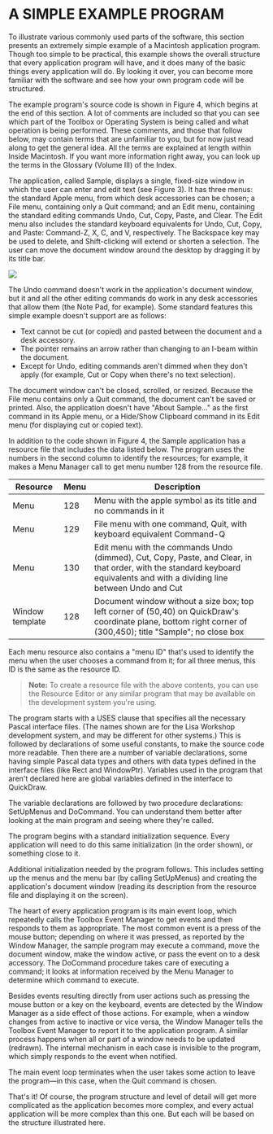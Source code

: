 A SIMPLE EXAMPLE PROGRAM
=============

To illustrate various commonly used parts of the software, this section presents an extremely simple example of a Macintosh application program. Though too simple to be practical, this example shows the overall structure that every application program will have, and it does many of the basic things every application will do. By looking it over, you can become more familiar with the software and see how your own program code will be structured.

The example program's source code is shown in Figure 4, which begins at the end of this section. A lot of comments are included so that you can see which part of the Toolbox or Operating System is being called and what operation is being performed. These comments, and those that follow below, may contain terms that are unfamiliar to you, but for now just read along to get the general idea. All the terms are explained at length within Inside Macintosh. If you want more information right away, you can look up the terms in the Glossary (Volume III) of the Index.

The application, called Sample, displays a single, fixed-size window in which the user can enter and edit text (see Figure 3). It has three menus: the standard Apple menu, from which desk accessories can be chosen; a File menu, containing only a Quit command; and an Edit menu, containing the standard editing commands Undo, Cut, Copy, Paste, and Clear. The Edit menu also includes the standard keyboard equivalents for Undo, Cut, Copy, and Paste: Command-Z, X, C, and V, respectively. The Backspace key may be used to delete, and Shift-clicking will extend or shorten a selection. The user can move the document window around the desktop by dragging it by its title bar.

[![](https://lh3.googleusercontent.com/-KoRBx5Hq5vo/U4ObLDMMbBI/AAAAAAAABRY/aP65Vjjjc7c/w484-h348-no/Screen+Shot+2014-05-26+at+20.44.13.png)](https://lh3.googleusercontent.com/-KoRBx5Hq5vo/U4ObLDMMbBI/AAAAAAAABRY/aP65Vjjjc7c/w484-h348-no/Screen+Shot+2014-05-26+at+20.44.13.png)

The Undo command doesn't work in the application's document window, but it and all the other editing commands do work in any desk accessories that allow them (the Note Pad, for example). Some standard features this simple example doesn't support are as follows:

* Text cannot be cut (or copied) and pasted between the document and a desk accessory.* The pointer remains an arrow rather than changing to an I-beam within the document.* Except for Undo, editing commands aren't dimmed when they don't apply (for example, Cut or Copy when there's no text selection).
The document window can't be closed, scrolled, or resized. Because the File menu contains only a Quit command, the document can't be saved or printed. Also, the application doesn't have "About Sample…" as the first command in its Apple menu, or a Hide/Show Clipboard command in its Edit menu (for displaying cut or copied text).
In addition to the code shown in Figure 4, the Sample application has a resource file that includes the data listed below. The program uses the numbers in the second column to identify the resources; for example, it makes a Menu Manager call to get menu number 128 from the resource file.
Resource | Menu | Description
---------|------|------------
Menu | 128 | Menu with the apple symbol as its title and no commands in it
Menu | 129 | File menu with one command, Quit, with keyboard equivalent Command-Q
Menu | 130 | Edit menu with the commands Undo (dimmed), Cut, Copy, Paste, and Clear, in that order, with the standard keyboard equivalents and with a dividing line between Undo and Cut
Window template | 128 | Document window without a size box; top left corner of (50,40) on QuickDraw's coordinate plane, bottom right corner of (300,450); title "Sample"; no close boxEach menu resource also contains a "menu ID" that's used to identify the menu when the user chooses a command from it; for all three menus, this ID is the same as the resource ID.
> **Note:** To create a resource file with the above contents, you can use the Resource Editor or any similar program that may be available on the development system you're using.
The program starts with a USES clause that specifies all the necessary Pascal interface files. (The names shown are for the Lisa Workshop development system, and may be different for other systems.) This is followed by declarations of some useful constants, to make the source code more readable. Then there are a number of variable declarations, some having simple Pascal data types and others with data types defined in the interface files (like Rect and WindowPtr). Variables used in the program that aren't declared here are global variables defined in the interface to QuickDraw.
The variable declarations are followed by two procedure declarations: SetUpMenus and DoCommand. You can understand them better after looking at the main program and seeing where they're called.
The program begins with a standard initialization sequence. Every application will need to do this same initialization (in the order shown), or something close to it.

Additional initialization needed by the program follows. This includes setting up the menus and the menu bar (by calling SetUpMenus) and creating the application's document window (reading its description from the resource file and displaying it on the screen).
The heart of every application program is its main event loop, which repeatedly calls the Toolbox Event Manager to get events and then responds to them as appropriate. The most common event is a press of the mouse button; depending on where it was pressed, as reported by the Window Manager, the sample program may execute a command, move the document window, make the window active, or pass the event on to a desk accessory. The DoCommand procedure takes care of executing a command; it looks at information received by the Menu Manager to determine which command to execute.
Besides events resulting directly from user actions such as pressing the mouse button or a key on the keyboard, events are detected by the Window Manager as a side effect of those actions. For example, when a window changes from active to inactive or vice versa, the Window Manager tells the Toolbox Event Manager to report it to the application program. A similar process happens when all or part of a window needs to be updated (redrawn). The internal mechanism in each case is invisible to the program, which simply responds to the event when notified.
The main event loop terminates when the user takes some action to leave the program—in this case, when the Quit command is chosen.
That's it! Of course, the program structure and level of detail will get more complicated as the application becomes more complex, and every actual application will be more complex than this one. But each will be based on the structure illustrated here.